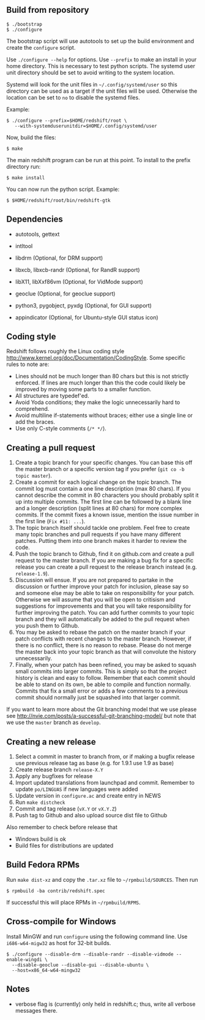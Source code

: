 
Build from repository
---------------------

``` shell
$ ./bootstrap
$ ./configure
```

The bootstrap script will use autotools to set up the build environment
and create the `configure` script.

Use `./configure --help` for options. Use `--prefix` to make an install in
your home directory. This is necessary to test python scripts. The systemd
user unit directory should be set to avoid writing to the system location.

Systemd will look for the unit files in `~/.config/systemd/user` so this
directory can be used as a target if the unit files will be used. Otherwise
the location can be set to `no` to disable the systemd files.

Example:

``` shell
$ ./configure --prefix=$HOME/redshift/root \
   --with-systemduserunitdir=$HOME/.config/systemd/user
```

Now, build the files:

``` shell
$ make
```

The main redshift program can be run at this point. To install to the
prefix directory run:

``` shell
$ make install
```

You can now run the python script. Example:

``` shell
$ $HOME/redshift/root/bin/redshift-gtk
```

Dependencies
------------

* autotools, gettext
* intltool
* libdrm (Optional, for DRM support)
* libxcb, libxcb-randr (Optional, for RandR support)
* libX11, libXxf86vm (Optional, for VidMode support)
* geoclue (Optional, for geoclue support)

* python3, pygobject, pyxdg (Optional, for GUI support)
* appindicator (Optional, for Ubuntu-style GUI status icon)


Coding style
------------

Redshift follows roughly the Linux coding style
<http://www.kernel.org/doc/Documentation/CodingStyle>. Some specific rules to
note are:

* Lines should not be much longer than 80 chars but this is not strictly
  enforced. If lines are much longer than this the code could likely be improved
  by moving some parts to a smaller function.
* All structures are typedef'ed.
* Avoid Yoda conditions; they make the logic unnecessarily hard to comprehend.
* Avoid multiline if-statements without braces; either use a single line or add
  the braces.
* Use only C-style comments (`/* */`).


Creating a pull request
-----------------------

1. Create a topic branch for your specific changes. You can base this off the
   master branch or a specific version tag if you prefer (`git co -b topic master`).
2. Create a commit for each logical change on the topic branch. The commit log
   must contain a one line description (max 80 chars). If you cannot describe
   the commit in 80 characters you should probably split it up into multiple
   commits. The first line can be followed by a blank line and a longer
   description (split lines at 80 chars) for more complex commits. If the commit
   fixes a known issue, mention the issue number in the first line (`Fix #11:
   ...`).
3. The topic branch itself should tackle one problem. Feel free to create many
   topic branches and pull requests if you have many different patches. Putting
   them into one branch makes it harder to review the code.
4. Push the topic branch to Github, find it on github.com and create a pull
   request to the master branch. If you are making a bug fix for a specific
   release you can create a pull request to the release branch instead
   (e.g. `release-1.9`).
5. Discussion will ensue. If you are not prepared to partake in the discussion
   or further improve your patch for inclusion, please say so and someone else
   may be able to take on responsibility for your patch. Otherwise we will
   assume that you will be open to critisism and suggestions for improvements
   and that you will take responsibility for further improving the patch. You
   can add further commits to your topic branch and they will automatically be
   added to the pull request when you push them to Github.
6. You may be asked to rebase the patch on the master branch if your patch
   conflicts with recent changes to the master branch. However, if there is no
   conflict, there is no reason to rebase. Please do not merge the master back
   into your topic branch as that will convolute the history unnecessarily.
7. Finally, when your patch has been refined, you may be asked to squash small
   commits into larger commits. This is simply so that the project history is
   clean and easy to follow. Remember that each commit should be able to stand
   on its own, be able to compile and function normally. Commits that fix a
   small error or adds a few comments to a previous commit should normally just
   be squashed into that larger commit.

If you want to learn more about the Git branching model that we use please see
<http://nvie.com/posts/a-successful-git-branching-model/> but note that we use
the `master` branch as `develop`.


Creating a new release
----------------------

1. Select a commit in master to branch from, or if making a bugfix release
   use previous release tag as base (e.g. for 1.9.1 use 1.9 as base)
2. Create release branch `release-X.Y`
3. Apply any bugfixes for release
4. Import updated translations from launchpad and commit. Remember to update
   `po/LINGUAS` if new languages were added
5. Update version in `configure.ac` and create entry in NEWS
6. Run `make distcheck`
7. Commit and tag release (`vX.Y` or `vX.Y.Z`)
8. Push tag to Github and also upload source dist file to Github

Also remember to check before release that

* Windows build is ok
* Build files for distributions are updated


Build Fedora RPMs
-----------------

Run `make dist-xz` and copy the `.tar.xz` file to `~/rpmbuild/SOURCES`. Then run

``` shell
$ rpmbuild -ba contrib/redshift.spec
```

If successful this will place RPMs in `~/rpmbuild/RPMS`.


Cross-compile for Windows
-------------------------

Install MinGW and run `configure` using the following command line. Use
`i686-w64-migw32` as host for 32-bit builds.

``` shell
$ ./configure --disable-drm --disable-randr --disable-vidmode --enable-wingdi \
  --disable-geoclue --disable-gui --disable-ubuntu \
  --host=x86_64-w64-mingw32
```


Notes
-----
* verbose flag is (currently) only held in redshift.c; thus, write all
  verbose messages there.
